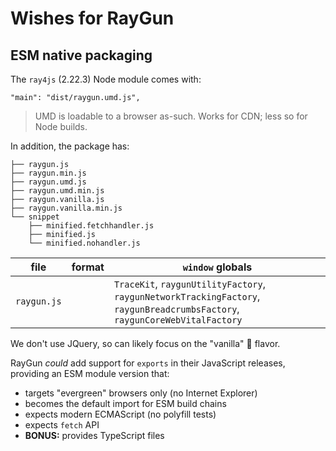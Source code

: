 # Wishes for RayGun

## ESM native packaging

The `ray4js` (2.22.3) Node module comes with:

```
"main": "dist/raygun.umd.js",
```

>UMD is loadable to a browser as-such. Works for CDN; less so for Node builds.

In addition, the package has:

```
├── raygun.js
├── raygun.min.js
├── raygun.umd.js
├── raygun.umd.min.js
├── raygun.vanilla.js
├── raygun.vanilla.min.js
└── snippet
    ├── minified.fetchhandler.js
    ├── minified.js
    └── minified.nohandler.js
```    

|file|format|`window` globals|
|---|---|---|
|`raygun.js`||`TraceKit`, `raygunUtilityFactory`, `raygunNetworkTrackingFactory`, `raygunBreadcrumbsFactory`, `raygunCoreWebVitalFactory`|

We don't use JQuery, so can likely focus on the "vanilla" 🍨 flavor.


RayGun *could* add support for `exports` in their JavaScript releases, providing an ESM module version that:

- targets "evergreen" browsers only (no Internet Explorer)
- becomes the default import for ESM build chains
- expects modern ECMAScript (no polyfill tests)
- expects `fetch` API
- **BONUS:** provides TypeScript files

